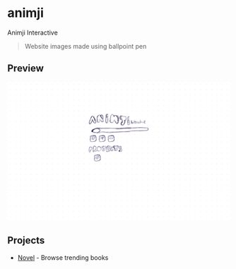 # animji
Animji Interactive

> Website images made using ballpoint pen

## Preview
![Preview](/static/images/preview.png)

## Projects
- [Novel](https://github.com/SlumberDemon/novel) - Browse trending books